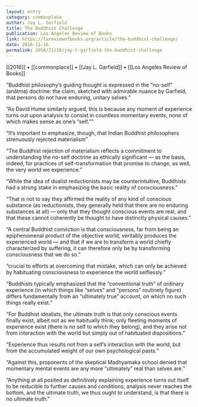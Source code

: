 ```yaml
---
layout: entry
category: commonplace
author: Jay L. Garfield
title: The Buddhist Challenge
publication: Los Angeles Review of Books
link: https://lareviewofbooks.org/article/the-buddhist-challenge/
date: 2016-11-16
permalink: 2016/11/16/jay-l-garfield-the-buddhist-challenge
---
```


[[2016]] • [[commonplace]] • [[Jay L. Garfield]] • [[Los Angeles Review of Books]]

“Buddhist philosophy’s guiding thought is expressed in the “no-self” (anātma) doctrine: the claim, sketched with admirable nuance by Garfield, that persons do not have enduring, unitary selves.”

“As David Hume similarly argued, this is because any moment of experience turns out upon analysis to consist in countless momentary events, none of which makes sense as one’s “self.””

“It’s important to emphasize, though, that Indian Buddhist philosophers strenuously rejected materialism”

“The Buddhist rejection of materialism reflects a commitment to understanding the no-self doctrine as ethically significant — as the basis, indeed, for practices of self-transformation that promise to change, as well, the very world we experience.”

“While the idea of dualist reductionists may be counterintuitive, Buddhists had a strong stake in emphasizing the basic reality of consciousness.”

“That is not to say they affirmed the reality of any kind of conscious substance (as reductionists, they generally held that there are no enduring substances at all) — only that they thought conscious events are real, and that these cannot coherently be thought to have distinctly physical causes.”

“A central Buddhist conviction is that consciousness, far from being an epiphenomenal product of the objective world, veritably produces the experienced world — and that if we are to transform a world chiefly characterized by suffering, it can therefore only be by transforming consciousness that we do so.”

“crucial to efforts at overcoming that mistake, which can only be achieved by habituating consciousness to experience the world selflessly.”

“Buddhists typically emphasized that the “conventional truth” of ordinary experience (in which things like “selves” and “persons” routinely figure) differs fundamentally from an “ultimately true” account, on which no such things really exist.”

“For Buddhist idealists, the ultimate truth is that only conscious events finally exist, albeit not as we habitually think; only fleeting moments of experience exist (there is no self to which they belong), and they arise not from interaction with the world but simply out of habituated dispositions.”

“Experience thus results not from a self’s interaction with the world, but from the accumulated weight of our own psychological pasts.”

“Against this, proponents of the skeptical Madhyamaka school denied that momentary mental events are any more “ultimately” real than selves are.”

“Anything at all posited as definitively explaining experience turns out itself to be reducible to further causes and conditions; analysis never reaches the bottom, and the ultimate truth, we thus ought to understand, is that there is no ultimate truth.”

